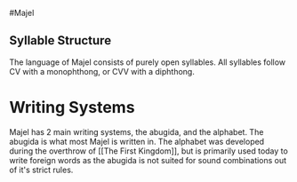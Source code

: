 #Majel
## Syllable Structure
The language of Majel consists of purely open syllables. All syllables follow CV with a monophthong, or CVV with a diphthong.
# Writing Systems
Majel has 2 main writing systems, the abugida, and the alphabet. The abugida is what most Majel is written in. The alphabet was developed during the overthrow of [[The First Kingdom]], but is primarily used today to write foreign words as the abugida is not suited for sound combinations out of it's strict rules.